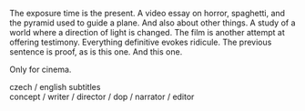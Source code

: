 The exposure time is the present. A video essay on horror,
spaghetti, and the pyramid used to guide a plane. And also
about other things. A study of a world where a direction of
light is changed. The film is another attempt at offering
testimony. Everything definitive evokes ridicule. The previous
sentence is proof, as is this one. And this one.

Only for cinema.

czech / english subtitles  
concept / writer / director / dop / narrator / editor
